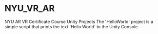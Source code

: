 # NYU_VR_AR
 NYU AR VR Certificate Course Unity Projects
The 'HelloWorld' project is a simple script that prints the text 'Hello World' to the Unity Console.